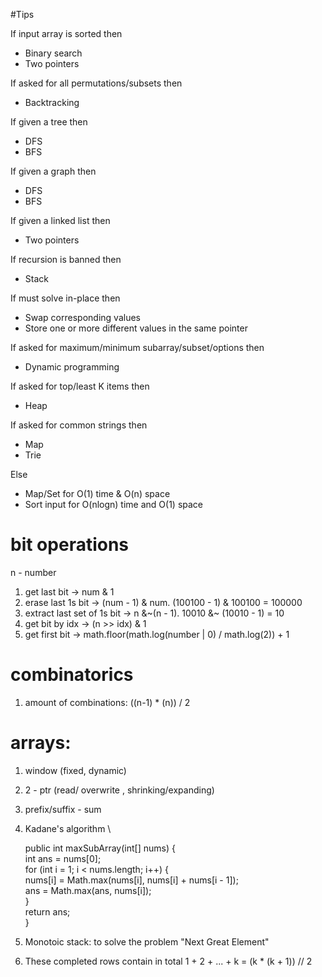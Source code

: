 #Tips

If input array is sorted then
- Binary search
- Two pointers

If asked for all permutations/subsets then
- Backtracking

If given a tree then
- DFS
- BFS

If given a graph then
- DFS
- BFS

If given a linked list then
- Two pointers

If recursion is banned then
- Stack

If must solve in-place then
- Swap corresponding values
- Store one or more different values in the same pointer

If asked for maximum/minimum subarray/subset/options then
- Dynamic programming

If asked for top/least K items then
- Heap

If asked for common strings then
- Map
- Trie

Else
- Map/Set for O(1) time & O(n) space
- Sort input for O(nlogn) time and O(1) space

# bit operations

n - number

1. get last bit -> num & 1
2. erase last 1s bit -> (num - 1) & num. (100100 - 1) & 100100 = 100000
3. extract last set of 1s bit -> n &\~(n - 1). 10010 &~ (10010 - 1) = 10
4. get bit by idx -> (n >> idx) & 1
5. get first bit -> math.floor(math.log(number | 0) / math.log(2)) + 1
# combinatorics

1. amount of combinations: ((n-1) * (n)) / 2

# arrays:

1. window (fixed, dynamic)
2. 2 - ptr (read/ overwrite , shrinking/expanding)
3. prefix/suffix - sum
4. Kadane's algorithm \
    
    
    
    public int maxSubArray(int[] nums) { \
        int ans = nums[0]; \
        for (int i = 1; i < nums.length; i++) { \
            nums[i] = Math.max(nums[i], nums[i] + nums[i - 1]); \
            ans = Math.max(ans, nums[i]); \
        }\
        return ans; \
    }
5. Monotoic stack: to solve the problem "Next Great Element"
6. These completed rows contain in total 1 + 2 + ... + k = (k * (k + 1)) // 2

